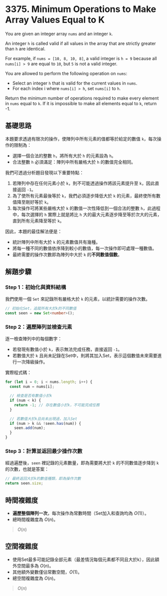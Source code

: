 # 3375. Minimum Operations to Make Array Values Equal to K

You are given an integer array `nums` and an integer `k`.

An integer `h` is called valid if all values in the array that are strictly greater than `h` are identical.

For example, if `nums = [10, 8, 10, 8]`, 
a valid integer is `h = 9` because all `nums[i] > 9` are equal to `10`, 
but `5` is not a valid integer.

You are allowed to perform the following operation on `nums`:

- Select an integer `h` that is valid for the current values in `nums`.
- For each index i where `nums[i] > h`, set `nums[i]` to `h`.

Return the minimum number of operations required to make every element in `nums` equal to `k`. 
If it is impossible to make all elements equal to `k`, return -1.

## 基礎思路

本題要求透過有限次的操作，使陣列中所有元素的值都等於給定的數值 `k`，每次操作的限制為：

- 選擇一個合法的整數 `h`，將所有大於 `h` 的元素設為 `h`。
- 合法整數 `h` 必須滿足：陣列中所有嚴格大於 `h` 的數值完全相同。

我們可透過分析題目發現以下重要特點：

1. 若陣列中存在任何元素小於 `k`，則不可能透過操作將該元素提升至 `k`，因此直接返回 `-1`。
2. 為了使所有元素最後等於 `k`，我們必須逐步降低大於 `k` 的元素，最終使所有數值降至剛好等於 `k`。
3. 每次操作可將某些嚴格大於 `k` 的數值一次性降低到一個合法的整數 `h`，此過程中，每次選擇的 `h` 實際上就是將比 `h` 大的最大元素逐步降至等於次大的元素，直到所有元素降至等於 `k`。

因此，本題的最佳解法便是：

- 統計陣列中所有大於 `k` 的元素數值共有幾種。
- 將每一種不同的數值依序降到較小的數值，每一次操作即可處理一種數值。
- 最終需要的操作次數即為陣列中大於 `k` 的**不同數值個數**。

## 解題步驟

### Step 1：初始化與資料結構

我們使用一個 `Set` 來記錄所有嚴格大於 `k` 的元素，以統計需要的操作次數。

```typescript
// 初始化Set，追蹤所有大於k的不同數值
const seen = new Set<number>();
```

### Step 2：遍歷陣列並檢查元素

逐一檢查陣列中的每個數字：

- 若發現有數值小於 `k`，表示無法完成任務，直接返回 `-1`。
- 若數值大於 `k` 且尚未記錄在Set中，則將其加入Set，表示這個數值未來需要進行一次降級操作。

實際程式碼：

```typescript
for (let i = 0; i < nums.length; i++) {
  const num = nums[i];

  // 檢查是否有數值小於k
  if (num < k) {
    return -1; // 存在數值小於k，不可能完成任務
  }

  // 若數值大於k且尚未出現過，加入Set
  if (num > k && !seen.has(num)) {
    seen.add(num);
  }
}
```

### Step 3：計算並返回最少操作次數

經過遍歷後，`seen` 裡記錄的元素數量，即為需要將大於 `k` 的不同數值逐步降到 `k` 的次數，也就是答案：

```typescript
// 最終返回大於k的數值種類，即為操作次數
return seen.size;
```

## 時間複雜度

- **遍歷整個陣列一次**，每次操作為常數時間（Set加入和查詢均為 $O(1)$）。
- 總時間複雜度為 $O(n)$。

> $O(n)$

## 空間複雜度

- 使用Set最多可能記錄全部元素（最差情況每個元素都不同且大於k），因此額外空間最多為 $O(n)$。
- 其他額外變數僅佔常數空間，$O(1)$。
- 總空間複雜度為 $O(n)$。

> $O(n)$
